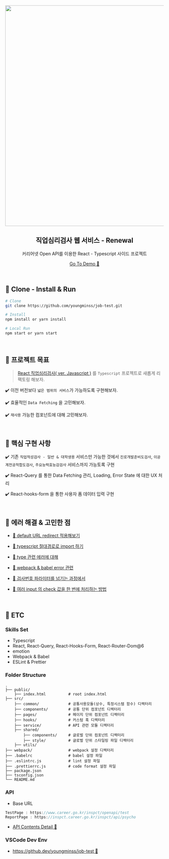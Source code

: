 <p align="middle" >
  <img src="https://media.vlpt.us/images/youngminss/post/606a7d2f-90e9-45a2-8114-92156c0d0812/image.png" width="700">
</p>
<h2 align="middle">직업심리검사 웹 서비스 - Renewal</h2>
<p align="middle">커리어넷 Open API를 이용한 React - Typescript 사이드 프로젝트</p>
<p align="middle"><a href="https://react-job-test.netlify.app/" target="_blank">Go To Demo 🚀</a></p>

<br />

## 🔧 Clone - Install & Run

```bash
# Clone
git clone https://github.com/youngminss/job-test.git

# Install
npm install or yarn install

# Local Run
npm start or yarn start
```

<br />

## 🎯 프로젝트 목표

> [React 직업심리검사( ver. Javascript )](https://github.com/youngminss/react_psychology_test) 를 `Typescript` 프로젝트로 새롭게 리팩토링 해보자.

✔️ 이전 버전보다 `넓은 범위의 서비스`가 가능하도록 구현해보자.

✔️ 효율적인 `Data Fetching` 을 고민해보자.

✔️ `재사용` 가능한 컴포넌트에 대해 고민해보자.

<br />

## 🚩 핵심 구현 사항

✔️ 기존 `직업적성검사 - 일반 & 대학생용` 서비스만 가능한 것에서 `진로개발준비도검사`, `이공계전공적합도검사`, `주요능력효능감검사` 서비스까지 가능토록 구현

✔️ React-Query 를 통한 Data Fetching 관리, Loading, Error State 에 대한 UX 처리

✔️ React-hooks-form 을 통한 사용자 폼 데이터 입력 구현

<br />

## 🧐 에러 해결 & 고민한 점

- [🎯 default URL redirect 적용해보기](https://github.com/youngminss/job-test/blob/master/docs/default%20URL%20redirect%20%EC%A0%81%EC%9A%A9%ED%95%B4%EB%B3%B4%EA%B8%B0.md)

- [🎯 typescript 절대경로로 import 하기](https://github.com/youngminss/job-test/blob/master/docs/typescript%20%EC%A0%88%EB%8C%80%EA%B2%BD%EB%A1%9C%EB%A1%9C%20import%20%ED%95%98%EA%B8%B0.md)

- [🎯 type 관련 에러에 대해](https://github.com/youngminss/job-test/blob/master/docs/type%20%EA%B4%80%EB%A0%A8%20%EC%97%90%EB%9F%AC%EC%97%90%20%EB%8C%80%ED%95%B4.md)

- [🎯 webpack & babel error 관련](https://github.com/youngminss/job-test/blob/master/docs/webpack%20%26%20babel%20error%20%EA%B4%80%EB%A0%A8.md)

- [🎯 검사번호 파라미터를 넘기는 과정에서](https://github.com/youngminss/job-test/blob/master/docs/%EA%B2%80%EC%82%AC%EB%B2%88%ED%98%B8%20%ED%8C%8C%EB%9D%BC%EB%AF%B8%ED%84%B0%EB%A5%BC%20%EB%84%98%EA%B8%B0%EB%8A%94%20%EA%B3%BC%EC%A0%95%EC%97%90%EC%84%9C.md)

- [🎯 여러 input 의 check 값을 한 번에 처리하는 방법](https://github.com/youngminss/job-test/blob/master/docs/%EC%97%AC%EB%9F%AC%20input%20%EC%9D%98%20check%20%EA%B0%92%EC%9D%84%20%ED%95%9C%20%EB%B2%88%EC%97%90%20%EC%B2%98%EB%A6%AC%ED%95%98%EB%8A%94%20%EB%B0%A9%EB%B2%95%EC%97%90%20%EB%8C%80%ED%95%B4.md)

<br />

## 📝 ETC

### Skills Set

- Typescript
- React, React-Query, React-Hooks-Form, React-Router-Dom@6
- emotion
- Webpack & Babel
- ESLint & Prettier

### Folder Structure

    .
    ├── public/
    	├── index.html			# root index.html
    ├── src/
    	├── common/				# 공통사용모듈(상수, 특정시스템 함수) 디렉터리
    	├── components/			# 공통 단위 컴포넌트 디렉터리
    	├── pages/				# 페이지 단위 컴포넌트 디렉터리
    	├── hooks/				# 커스텀 훅 디렉터리
    	├── service/			# API 관련 모듈 디렉터리
    	├── shared/
    		├── components/		# 글로벌 단위 컴포넌트 디렉터리
    		├── style/			# 글로벌 단위 스타일링 파일 디렉터리
    	├── utils/
    ├── webpack/                # webpack 설정 디렉터리
    ├── .babelrc                # babel 설정 파일
    ├── .eslintrc.js            # lint 설정 파일
    ├── .prettierrc.js			# code format 설정 파일
    ├── package.json
    ├── tsconfig.json
    └── README.md

### API

- Base URL

```javascript
TestPage : https://www.career.go.kr/inspct/openapi/test
ReportPage : https://inspct.career.go.kr/inspct/api/psycho
```

- [API Contents Detail 🚀](https://www.career.go.kr/cnet/front/openapi/openApiTestCenter.do)

### VSCode Dev Env

- [https://github.dev/youngminss/job-test 🚀](https://github.dev/youngminss/job-test)
